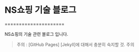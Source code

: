 # NS쇼핑 기술 블로그
=====================

NS쇼핑의 기술 관련 블로그 입니다.

> 주의 : [GitHub Pages] [Jekyll]에 대해서 충분히 숙지할 것.
> 주의
